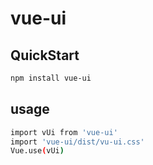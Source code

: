 # vue-ui

## QuickStart
```bash
npm install vue-ui
```

## usage
```bash
import vUi from 'vue-ui'
import 'vue-ui/dist/vu-ui.css'
Vue.use(vUi)
```

